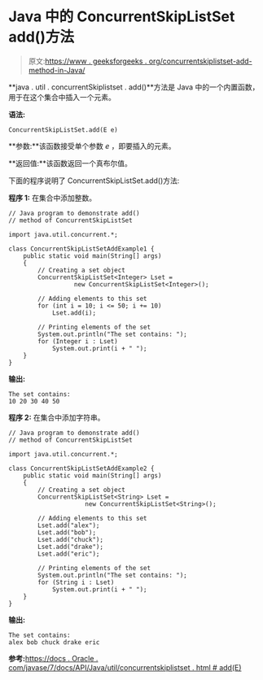 # Java 中的 ConcurrentSkipListSet add()方法

> 原文:[https://www . geeksforgeeks . org/concurrentskiplistset-add-method-in-Java/](https://www.geeksforgeeks.org/concurrentskiplistset-add-method-in-java/)

**java . util . concurrentSkiplistset . add()**方法是 Java 中的一个内置函数，用于在这个集合中插入一个元素。

**语法:**

```
ConcurrentSkipListSet.add(E e)

```

**参数:**该函数接受单个参数 *e* ，即要插入的元素。

**返回值:**该函数返回一个真布尔值。

下面的程序说明了 ConcurrentSkipListSet.add()方法:

**程序 1:** 在集合中添加整数。

```
// Java program to demonstrate add()
// method of ConcurrentSkipListSet

import java.util.concurrent.*;

class ConcurrentSkipListSetAddExample1 {
    public static void main(String[] args)
    {
        // Creating a set object
        ConcurrentSkipListSet<Integer> Lset = 
                  new ConcurrentSkipListSet<Integer>();

        // Adding elements to this set
        for (int i = 10; i <= 50; i += 10)
            Lset.add(i);

        // Printing elements of the set
        System.out.println("The set contains: ");
        for (Integer i : Lset)
            System.out.print(i + " ");
    }
}
```

**输出:**

```
The set contains: 
10 20 30 40 50

```

**程序 2:** 在集合中添加字符串。

```
// Java program to demonstrate add()
// method of ConcurrentSkipListSet

import java.util.concurrent.*;

class ConcurrentSkipListSetAddExample2 {
    public static void main(String[] args)
    {
        // Creating a set object
        ConcurrentSkipListSet<String> Lset = 
                     new ConcurrentSkipListSet<String>();

        // Adding elements to this set
        Lset.add("alex");
        Lset.add("bob");
        Lset.add("chuck");
        Lset.add("drake");
        Lset.add("eric");

        // Printing elements of the set
        System.out.println("The set contains: ");
        for (String i : Lset)
            System.out.print(i + " ");
    }
}
```

**输出:**

```
The set contains: 
alex bob chuck drake eric

```

**参考:**[https://docs . Oracle . com/javase/7/docs/API/Java/util/concurrentskiplistset . html # add(E)](https://docs.oracle.com/javase/7/docs/api/java/util/concurrent/ConcurrentSkipListSet.html#add(E))